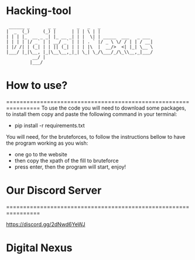# Hacking-tool

```
 ______ _       _ _        _   _   _                     
|  _  (_)     (_) |      | | | \ | |                    
| | | |_  __ _ _| |_ __ _| | |  \| | _____  ___   _ ___ 
| | | | |/ _` | | __/ _` | | | . ` |/ _ \ \/ / | | / __|
| |/ /| | (_| | | || (_| | | | |\  |  __/>  <| |_| \__ \
|___/ |_|\__, |_|\__\__,_|_| \_| \_/\___/_/\_\\__,_|___/
          __/ |                                         
         |___/                                          

```

# How to use?
================================================================
To use the code you will need to download some packages, to install them copy and paste the following command in your terminal:

- pip install -r requirements.txt

You will need, for the bruteforces, to follow the instructions bellow to have the program working as you wish:
- one go to the website
- then copy the xpath of the fill to bruteforce
- press enter, then the program will start, enjoy!

# Our Discord Server
================================================================

https://discord.gg/2dNwd6YeWJ


# Digital Nexus
